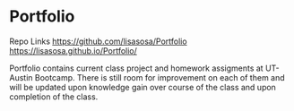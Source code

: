 # Portfolio

Repo Links
https://github.com/lisasosa/Portfolio
https://lisasosa.github.io/Portfolio/

Portfolio contains current class project and homework assigments at UT-Austin Bootcamp.
There is still room for improvement on each of them and will be updated upon knowledge gain over course of the class and upon completion of the class.
